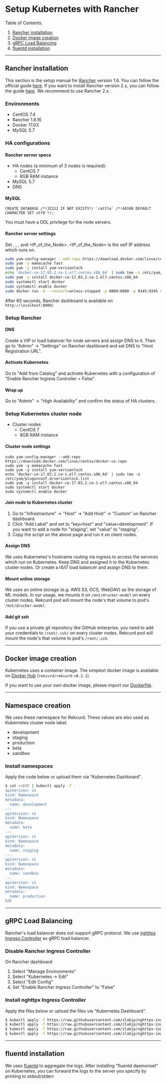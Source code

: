 # Setup Kubernetes with Rancher
Table of Contents.

1. [Rancher installation](#rancher-installation)
1. [Docker image creation](#docker-image-creation)
1. [gRPC Load Balancing](#grpc-load-balancing)
1. [fluentd installation](#fluentd-installation)

---

## Rancher installation
This section is the setup manual for [Rancher](https://rancher.com/) version 1.6. You can follow the official guide [here](https://rancher.com/docs/rancher/v1.6/en/installing-rancher/installing-server/). If you want to install Rancher version 2.x, you can follow the guide [here](https://rancher.com/docs/rancher/v2.x/en/installation/). We recommend to use Rancher 2.x.

### Environments
- CentOS 7.4
- Rancher 1.6.16
- Docker 17.03
- MySQL 5.7

### HA configurations
#### Rancher server specs
- HA nodes (a minimum of 3 nodes is required):
  - CentOS 7
  - 8GB RAM instance
- MySQL 5.7
- DNS

#### MySQL
```mysql
CREATE DATABASE /*!32312 IF NOT EXISTS*/ `cattle` /*!40100 DEFAULT CHARACTER SET utf8 */;
```

You must have a DDL privilege for the node servers.

#### Rancher server settings
Set <mysql-host>, <port>, <user>, <password> and <IP_of_the_Node>. <IP_of_the_Node> is the self IP address which runs on.

```bash
sudo yum-config-manager --add-repo https://download.docker.com/linux/centos/docker-ce.repo
sudo yum -y makecache fast
sudo yum -y install yum-versionlock
echo 'docker-ce-17.03.2.ce-1.el7.centos.x86_64' | sudo tee -a /etc/yum/pluginconf.d/versionlock.list
sudo yum -y install docker-ce-17.03.2.ce-1.el7.centos.x86_64
sudo systemctl start docker
sudo systemctl enable docker
sudo docker run -d --restart=unless-stopped -p 8080:8080 -p 9345:9345 rancher/server:v1.6.16 --db-host <mysql-host> --db-port <port> --db-user <user> --db-pass <password> --db-name cattle --advertise-address <IP_of_the_Node>
```

After 60 seconds, Rancher dashboard is available on `http://localhost:8080/`

### Setup Rancher
#### DNS
Create a VIP or load balancer for node servers and assign DNS to it. Then go to "Admin" -> "Settings" on Rancher dashboard and set DNS to "Host Registration URL".

#### Activate Kubernetes
Go to "Add from Catalog" and activate Kubernetes with a configuration of "Enable Rancher Ingress Controller = False".

#### Wrap up
Go to "Admin" -> "High Availability" and confirm the status of HA clusters.


### Setup Kubernetes cluster node
- Cluster nodes
  - CentOS 7
  - 8GB RAM instance

#### Cluster node settings
```
sudo yum-config-manager --add-repo https://download.docker.com/linux/centos/docker-ce.repo
sudo yum -y makecache fast
sudo yum -y install yum-versionlock
echo 'docker-ce-17.03.2.ce-1.el7.centos.x86_64' | sudo tee -a /etc/yum/pluginconf.d/versionlock.list
sudo yum -y install docker-ce-17.03.2.ce-1.el7.centos.x86_64
sudo systemctl start docker
sudo systemctl enable docker
```

#### Join node to Kubernetes cluster
1. Go to "Infrastracture" -> "Host" -> "Add Host" -> "Custom" on Rancher dashboard.
1. Click "Add Label" and set to "key=host" and "value=development". If you want to add a node for "staging", set "value" to "staging".
1. Copy the script on the above page and run it on client nodes.

#### Assign DNS
We uses Kubernetes's hostname routing via ingress to access the services which run on Kubernetes. Keep DNS and assigned it to the Kubernetes cluster nodes. Or create a l4/l7 load balancer and assign DNS to them.

#### Mount online storage
We uses an online storage (e.g. AWS S3, GCS, WebDAV) as the storage of ML models. In our usage, we mounts it on `/mnt/drucker-model` on every cluster nodes. Rekcurd pod will mount the node's that volume to pod's `/mnt/drucker-model`.

#### Add git ssh
If you use a private git repository like GitHub enterprise, you need to add your credentials to `/root/.ssh/` on every cluster nodes. Rekcurd pod will mount the node's that volume to pod's `/root/.ssh`.

---

## Docker image creation
Kubernetes uses a container image. The simplest docker image is available on [Docker Hub](https://hub.docker.com/r/rekcurd/rekcurd) (`rekcurd/rekcurd:v0.2.1`).

If you want to use your own docker image, please import our [Dockerfile](https://github.com/rekcurd/dockerfiles).

---

## Namespace creation
We uses these namespace for Rekcurd. These values are also used as Kubernetes cluster node label.

- development
- staging
- production
- beta
- sandbox

### Install namespaces
Apply the code below or upload them via "Kubernetes Dashboard".

```bash
$ cat <<EOF | kubectl apply -f -
apiVersion: v1
kind: Namespace
metadata:
  name: development
---
apiVersion: v1
kind: Namespace
metadata:
  name: beta
---
apiVersion: v1
kind: Namespace
metadata:
  name: staging
---
apiVersion: v1
kind: Namespace
metadata:
  name: sandbox
---
apiVersion: v1
kind: Namespace
metadata:
  name: production
EOF
```

---

## gRPC Load Balancing
Rancher's load balancer does not support gRPC protocol. We use [nghttpx Ingress Controller](https://github.com/zlabjp/nghttpx-ingress-lb) as gRPC load balancer. 

### Disable Rancher Ingress Controller
On Rancher dashboard

1. Select "Manage Environments"
1. Select "Kubernetes → Edit"
1. Select "Edit Config"
1. Set "Enable Rancher Ingress Controller" to "False"

### Install nghttpx Ingress Controller
Apply the files below or upload the files via "Kubernetes Dashboard".

```bash
$ kubectl apply -f https://raw.githubusercontent.com/zlabjp/nghttpx-ingress-lb/master/examples/default-backend.yaml
$ kubectl apply -f https://raw.githubusercontent.com/zlabjp/nghttpx-ingress-lb/master/examples/default-backend-svc.yaml
$ kubectl apply -f https://raw.githubusercontent.com/zlabjp/nghttpx-ingress-lb/master/examples/default/service-account.yaml
$ kubectl apply -f https://raw.githubusercontent.com/zlabjp/nghttpx-ingress-lb/master/examples/daemonset/as-daemonset.yaml
```

---

## fluentd installation
We uses [fluentd](https://github.com/fluent/fluentd-kubernetes-daemonset) to aggregate the logs. After installing "fluentd daemonset" on Kubernetes, you can forward the logs to the server you specify by printing to stdout/stderr.
